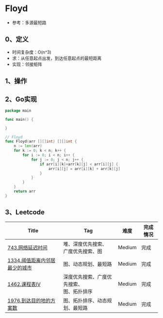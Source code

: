 # Floyd

- 参考：多源最短路

## 0、定义

- 时间复杂度：O(n^3)
- 求：从任意起点出发，到达任意起点的最短距离
- 实现：邻接矩阵

## 1、操作

## 2、Go实现

```go
package main

func main() {

}

// Floyd
func Floyd(arr [][]int) [][]int {
	n := len(arr)
	for k := 0; k < n; k++ {
		for i := 0; i < n; i++ {
			for j := 0; j < n; j++ {
				if arr[i][k]+arr[k][j] < arr[i][j] {
					arr[i][j] = arr[i][k] + arr[k][j]
				}
			}
		}
	}
	return arr
}
```

## 3、Leetcode

| Title                                                        | Tag                                            | 难度   | 完成情况 |
| ------------------------------------------------------------ | ---------------------------------------------- | ------ | -------- |
| [743.网络延迟时间](https://leetcode-cn.com/problems/network-delay-time/) | 堆、深度优先搜索、<br />广度优先搜索、图       | Medium | 完成     |
| [1334.阈值距离内邻居最少的城市](https://leetcode-cn.com/problems/find-the-city-with-the-smallest-number-of-neighbors-at-a-threshold-distance/) | 图、动态规划、最短路                           | Medium | 完成     |
| [1462.课程表IV](https://leetcode-cn.com/problems/course-schedule-iv/) | 深度优先搜索、广度优先搜索、<br />图、拓扑排序 | Medium | 完成     |
| [1976.到达目的地的方案数](https://leetcode-cn.com/problems/number-of-ways-to-arrive-at-destination/) | 图、拓扑排序、动态规划、最短路                 | Medium | 完成     |


